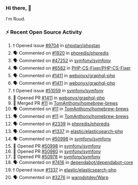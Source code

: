 ### Hi there, 👋

I'm Ruud.
 
### :zap: Recent Open Source Activity

<!--START_SECTION:activity-->
1. ❗ Opened issue [#9704](https://github.com/phpstan/phpstan/issues/9704) in [phpstan/phpstan](https://github.com/phpstan/phpstan)
2. 🗣 Commented on [#1920](https://github.com/phpredis/phpredis/issues/1920#issuecomment-1658507921) in [phpredis/phpredis](https://github.com/phpredis/phpredis)
3. 🗣 Commented on [#47252](https://github.com/symfony/symfony/pull/47252#issuecomment-1657143141) in [symfony/symfony](https://github.com/symfony/symfony)
4. 🗣 Commented on [#6582](https://github.com/PHP-CS-Fixer/PHP-CS-Fixer/issues/6582#issuecomment-1653280941) in [PHP-CS-Fixer/PHP-CS-Fixer](https://github.com/PHP-CS-Fixer/PHP-CS-Fixer)
5. 🗣 Commented on [#1411](https://github.com/webonyx/graphql-php/pull/1411#issuecomment-1645374014) in [webonyx/graphql-php](https://github.com/webonyx/graphql-php)
6. 🗣 Commented on [#1411](https://github.com/webonyx/graphql-php/pull/1411#issuecomment-1645366881) in [webonyx/graphql-php](https://github.com/webonyx/graphql-php)
7. ❗ Opened issue [#51059](https://github.com/symfony/symfony/issues/51059) in [symfony/symfony](https://github.com/symfony/symfony)
8. 💪 Opened PR [#1411](https://github.com/webonyx/graphql-php/pull/1411) in [webonyx/graphql-php](https://github.com/webonyx/graphql-php)
9. 🎉 Merged PR [#11](https://github.com/TomAnthony/homebrew-brews/pull/11) in [TomAnthony/homebrew-brews](https://github.com/TomAnthony/homebrew-brews)
10. 🗣 Commented on [#11](https://github.com/TomAnthony/homebrew-brews/pull/11#issuecomment-1645196733) in [TomAnthony/homebrew-brews](https://github.com/TomAnthony/homebrew-brews)
11. 🗣 Commented on [#11](https://github.com/TomAnthony/homebrew-brews/pull/11#issuecomment-1645195116) in [TomAnthony/homebrew-brews](https://github.com/TomAnthony/homebrew-brews)
12. 🗣 Commented on [#2339](https://github.com/phpredis/phpredis/issues/2339#issuecomment-1639858549) in [phpredis/phpredis](https://github.com/phpredis/phpredis)
13. 🗣 Commented on [#1337](https://github.com/elastic/elasticsearch-php/issues/1337#issuecomment-1637967552) in [elastic/elasticsearch-php](https://github.com/elastic/elasticsearch-php)
14. 🗣 Commented on [#50998](https://github.com/symfony/symfony/pull/50998#issuecomment-1637845751) in [symfony/symfony](https://github.com/symfony/symfony)
15. 💪 Opened PR [#50998](https://github.com/symfony/symfony/pull/50998) in [symfony/symfony](https://github.com/symfony/symfony)
16. 💪 Opened PR [#50980](https://github.com/symfony/symfony/pull/50980) in [symfony/symfony](https://github.com/symfony/symfony)
17. 💪 Opened PR [#50978](https://github.com/symfony/symfony/pull/50978) in [symfony/symfony](https://github.com/symfony/symfony)
18. 🗣 Commented on [#7416](https://github.com/dependabot/dependabot-core/issues/7416#issuecomment-1630269457) in [dependabot/dependabot-core](https://github.com/dependabot/dependabot-core)
19. ❗ Opened issue [#1337](https://github.com/elastic/elasticsearch-php/issues/1337) in [elastic/elasticsearch-php](https://github.com/elastic/elasticsearch-php)
20. 🗣 Commented on [#3276](https://github.com/warpdotdev/Warp/issues/3276#issuecomment-1617451774) in [warpdotdev/Warp](https://github.com/warpdotdev/Warp)
<!--END_SECTION:activity-->
